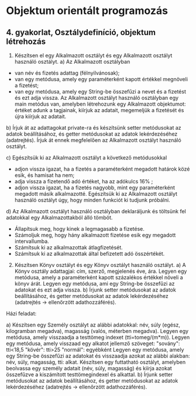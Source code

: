 # Objektum orientált programozás
## 4. gyakorlat, Osztálydefiníció, objektum létrehozás

1. Készítsen el egy Alkalmazott osztályt és egy Alkalmazott osztályt használó osztályt.
a) Az Alkalmazott osztályban
- van név és fizetés adattag (félnyilvánosak);
- van egy metódusa, amely egy paraméterként kapott értékkel megnöveli a fizetést;
- van egy metódusa, amely egy String-be összefűzi a nevet és a fizetést és ezt adja vissza.
Az Alkalmazott osztályt használó osztályban egy main metódus van, amelyben létrehozunk egy Alkalmazott objektumot: értéket adunk a tagjainak, kiírjuk az adatait, megemeljük a fizetését és újra kiírjuk az adatait.

b) Írjuk át az adattagokat private-ra és készítsünk setter metódusokat az adatok beállításához, és getter metódusokat az adatok lekérdezéséhez (adatrejtés). Írjuk át ennek megfelelően az Alkalmazott osztályt használó osztályt.

c) Egészítsük ki az Alkalmazott osztályt a következő metódusokkal
- adjon vissza igazat, ha a fizetés a paraméterként megadott határok közé esik, és hamisat ha nem;
- adja vissza a fizetendő adó értéket, ha az adókulcs 16% ;
- adjon vissza igazat, ha a fizetés nagyobb, mint egy paraméterként megadott másik alkalmazotté. Egészítsük ki az Alkalmazott osztályt használó osztályt úgy, hogy minden funkciót ki tudjunk próbálni.

d) Az Alkalmazott osztályt használó osztályban deklaráljunk és töltsünk fel adatokkal egy Alkalmazottakból álló tömböt.
- Állapítsuk meg, hogy kinek a legmagasabb a fizetése.
- Számoljuk meg, hogy hány alkalmazott fizetése esik egy megadott intervallumba.
- Számítsuk ki az alkalmazottak átlagfizetését.
- Számítsuk ki az alkalmazottak által befizetett adó összértékét.

2. Készítsen Könyv osztályt és egy Könyv osztályt használó osztályt.
a) A Könyv osztály adattagjai: cím, szerző, megjelenés éve, ára. Legyen egy metódusa, amely a paraméterként kapott százalékos értékkel növeli a könyv árát. Legyen egy metódusa, ami egy String-be összefűzi az adatokat és ezt adja vissza.
b) Írjunk setter metódusokat az adatok beállításához, és getter metódusokat az adatok lekérdezéséhez (adatrejtés → ellenőrzött adathozzáférés).

Házi feladat:

a) Készítsen egy Személy osztályt az alábbi adatokkal: név, súly (egész, kilogramban megadva), magasság (valós, méterben megadva). Legyen egy metódusa, amely visszaadja a testtömeg indexet (tti=tomeg/(m*m)). Legyen egy metódusa, amely visszaad egy alkatot jellemző szöveget: "sovány": tti<18,5
"kövér": tti>25
"normál": egyébként
Legyen egy metódusa, amely egy String-be összefűzi az adatokat és visszaadja azokat az alábbi alakban: név, súly, magasság, tti: alkat.
Készítsen egy futtatható osztályt, amelyben beolvassa egy személy adatait (név, súly, magasság) és kiírja azokat összefűzve a kiszámított testtömegindexel és alkattal.
b) Írjunk setter metódusokat az adatok beállításához, és getter metódusokat az adatok lekérdezéséhez (adatrejtés → ellenőrzött adathozzáférés).
